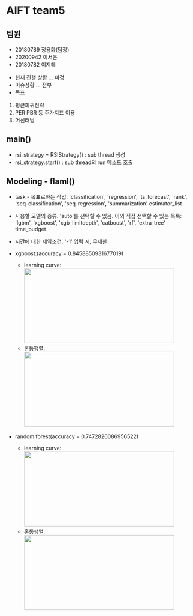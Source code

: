 # AIFT team5 

## 팀원
 - 20180789 정용화(팀장)
 - 20200942 이서은
 - 20180782 이지혜

* 현재 진행 상황 … 미정
* 이슈상황 … 전부
* 목표
 1. 평균회귀전략
 2. PER PBR 등 주가지표 이용
 3. 머신러닝
 
 ## main()
 - rsi_strategy = RSIStrategy() : sub thread 생성 
 - rsi_strategy.start()         : sub thread의 run 메소드 호출

## Modeling - flaml()
 - task - 목표로하는 작업. 'classification', 'regression', 'ts_forecast', 'rank', 'seq-classification', 'seq-regression', 'summarization'
estimator_list 
 - 사용할 모델의 종류. 'auto'를 선택할 수 있음. 이외 직접 선택할 수 있는 목록: 'lgbm', 'xgboost', 'xgb_limitdepth', 'catboost', 'rf', 'extra_tree'
time_budget 
 - 시간에 대한 제약조건. '-1' 입력 시, 무제한

 - xgboost:(accuracy = 0.8458850931677019)
   - learning curve: 
      <img src="https://user-images.githubusercontent.com/90076289/206838013-c392d429-67a9-4c8f-a0d3-378f60126232.png" width="400" height="200"/>
   - 혼동행렬:
      <img src="https://user-images.githubusercontent.com/90076289/206838046-141eb9ae-06b2-4450-a4ae-28218c97ad99.png" width="400" height="200"/>
     
 - random forest(accuracy = 0.7472826086956522)
   - learning curve: 
       <img src="https://user-images.githubusercontent.com/90076289/206837904-d4079625-e095-4947-b630-da95b9d7354d.png" width="400" height="200"/>
   - 혼동행렬:
       <img src="https://user-images.githubusercontent.com/90076289/206837908-2c28151e-102f-4465-bbac-190e1dc6cb2a.png" width="400" height="200"/>

